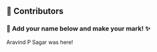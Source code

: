 ## 👥 Contributors  

### 🎨 **Add your name below and make your mark!** ✨  

Aravind P Sagar was here!